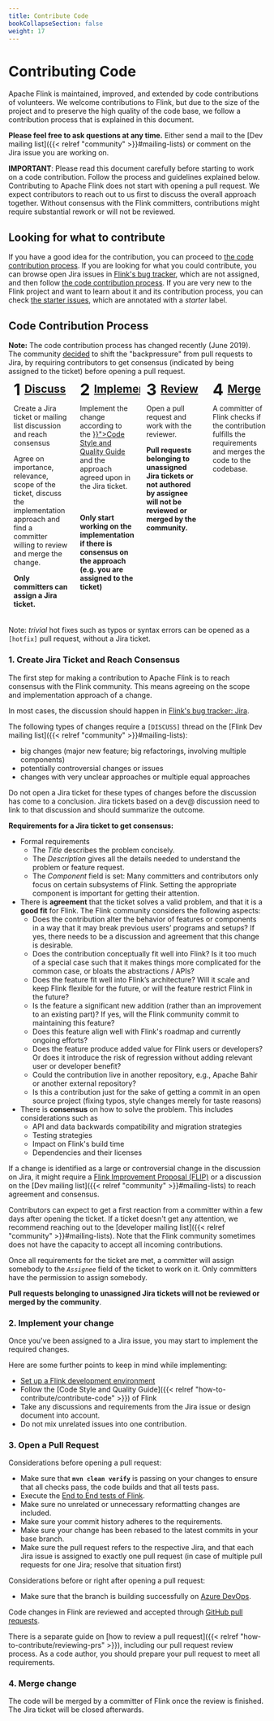 ```yaml
---
title: Contribute Code
bookCollapseSection: false
weight: 17
---
```


# Contributing Code

Apache Flink is maintained, improved, and extended by code contributions of volunteers. We welcome contributions to Flink, but due to the size of the project and to preserve the high quality of the code base, we follow a contribution process that is explained in this document.

**Please feel free to ask questions at any time.** Either send a mail to the [Dev mailing list]({{< relref "community" >}}#mailing-lists) or comment on the Jira issue you are working on.

**IMPORTANT**: Please read this document carefully before starting to work on a code contribution. Follow the process and guidelines explained below. Contributing to Apache Flink does not start with opening a pull request. We expect contributors to reach out to us first to discuss the overall approach together. Without consensus with the Flink committers, contributions might require substantial rework or will not be reviewed.

## Looking for what to contribute

If you have a good idea for the contribution, you can proceed to [the code contribution process](#code-contribution-process).
If you are looking for what you could contribute, you can browse open Jira issues in [Flink's bug tracker](https://issues.apache.org/jira/projects/FLINK/issues),
which are not assigned, and then follow [the code contribution process](#code-contribution-process). If you are very new
to the Flink project and want to learn about it and its contribution process, you can check
[the starter issues](https://issues.apache.org/jira/issues/?filter=12349196), which are annotated with a _starter_ label.

## Code Contribution Process

<style>
.contribute-grid {
  margin-bottom: 10px;
  display: flex;
  flex-direction: column;
  margin-left: -2px;
  margin-right: -2px;
}

.contribute-grid .column {
  margin-top: 4px;
  padding: 0 2px;
}

@media only screen and (min-width: 480px) {
  .contribute-grid {
    flex-direction: row;
    flex-wrap: wrap;
  }

  .contribute-grid .column {
    flex: 0 0 50%;
  }

  .contribute-grid .column {
    margin-top: 4px;
  }
}

@media only screen and (min-width: 960px) {
  .contribute-grid {
    flex-wrap: nowrap;
  }

  .contribute-grid .column {
    flex: 0 0 25%;
  }

}

.contribute-grid .panel {
  height: 100%;
  margin: 0;
}

.contribute-grid .panel-body {
  padding: 10px;
}

.contribute-grid h2 {
  margin: 0 0 10px 0;
  padding: 0;
  display: flex;
  align-items: flex-start;
}

.contribute-grid .number {
  margin-right: 0.25em;
  font-size: 1.5em;
  line-height: 0.9;
}
</style>


<div class="alert alert-warning" role="alert">
    <b>Note:</b> The code contribution process has changed recently (June 2019). The community <a href="https://lists.apache.org/thread.html/1e2b85d0095331606ad0411ca028f061382af08138776146589914f8@%3Cdev.flink.apache.org%3E">decided</a> to shift the "backpressure" from pull requests to Jira, by requiring contributors to get consensus (indicated by being assigned to the ticket) before opening a pull request.
</div>


<div class="contribute-grid">
  <div class="column">
    <div class="panel panel-default">
      <div class="panel-body">
        <h2><span class="number">1</span><a href="#consensus">Discuss</a></h2>
        <p>Create a Jira ticket or mailing list discussion and reach consensus</p>
        <p>Agree on importance, relevance, scope of the ticket, discuss the implementation approach and find a committer willing to review and merge the change.</p>
        <p><b>Only committers can assign a Jira ticket.</b></p>
      </div>
    </div>
  </div>
  <div class="column">
    <div class="panel panel-default">
      <div class="panel-body">
        <h2><span class="number">2</span><a href="#implement">Implement</a></h2>
        <p>Implement the change according to the <a href="{{< relref "how-to-contribute/contribute-code" >}}">Code Style and Quality Guide</a> and the approach agreed upon in the Jira ticket.</p> <br />
        <p><b>Only start working on the implementation if there is consensus on the approach (e.g. you are assigned to the ticket)</b></p>
      </div>
    </div>
  </div>
  <div class="column">
    <div class="panel panel-default">
      <div class="panel-body">
        <h2><span class="number">3</span><a href="#review">Review</a></h2>
        <p>Open a pull request and work with the reviewer.</p>
        <p><b>Pull requests belonging to unassigned Jira tickets or not authored by assignee will not be reviewed or merged by the community.</b></p>
      </div>
    </div>
  </div>
  <div class="column">
    <div class="panel panel-default">
      <div class="panel-body">
        <h2><span class="number">4</span><a href="#merge">Merge</a></h2>
        <p>A committer of Flink checks if the contribution fulfills the requirements and merges the code to the codebase.</p>
      </div>
    </div>
  </div>
</div>

<div class="row">
  <div class="col-sm-12">
    <div class="panel panel-default">
      <div class="panel-body">
        Note: <i>trivial</i> hot fixes such as typos or syntax errors can be opened as a <code>[hotfix]</code> pull request, without a Jira ticket.
      </div>
    </div>
  </div>
</div>



<a name="consensus"></a>

### 1. Create Jira Ticket and Reach Consensus


The first step for making a contribution to Apache Flink is to reach consensus with the Flink community. This means agreeing on the scope and implementation approach of a change.

In most cases, the discussion should happen in [Flink's bug tracker: Jira](https://issues.apache.org/jira/projects/FLINK/issues).

The following types of changes require a `[DISCUSS]` thread on the [Flink Dev mailing list]({{< relref "community" >}}#mailing-lists):

- big changes (major new feature; big refactorings, involving multiple components)
- potentially controversial changes or issues
- changes with very unclear approaches or multiple equal approaches

Do not open a Jira ticket for these types of changes before the discussion has come to a conclusion.
Jira tickets based on a dev@ discussion need to link to that discussion and should summarize the outcome.



**Requirements for a Jira ticket to get consensus:**

- Formal requirements
    - The *Title* describes the problem concisely.
    - The *Description* gives all the details needed to understand the problem or feature request.
    - The *Component* field is set: Many committers and contributors only focus on certain subsystems of Flink. Setting the appropriate component is important for getting their attention.
- There is **agreement** that the ticket solves a valid problem, and that it is a **good fit** for Flink.
  The Flink community considers the following aspects:
    - Does the contribution alter the behavior of features or components in a way that it may break previous users’ programs and setups? If yes, there needs to be a discussion and agreement that this change is desirable.
    - Does the contribution conceptually fit well into Flink? Is it too much of a special case such that it makes things more complicated for the common case, or bloats the abstractions / APIs?
    - Does the feature fit well into Flink’s architecture? Will it scale and keep Flink flexible for the future, or will the feature restrict Flink in the future?
    - Is the feature a significant new addition (rather than an improvement to an existing part)? If yes, will the Flink community commit to maintaining this feature?
    - Does this feature align well with Flink's roadmap and currently ongoing efforts?
    - Does the feature produce added value for Flink users or developers? Or does it introduce the risk of regression without adding relevant user or developer benefit?
    - Could the contribution live in another repository, e.g., Apache Bahir or another external repository?
    - Is this a contribution just for the sake of getting a commit in an open source project (fixing typos, style changes merely for taste reasons)
- There is **consensus** on how to solve the problem. This includes considerations such as
    - API and data backwards compatibility and migration strategies
    - Testing strategies
    - Impact on Flink's build time
    - Dependencies and their licenses

If a change is identified as a large or controversial change in the discussion on Jira, it might require a [Flink Improvement Proposal (FLIP)](https://cwiki.apache.org/confluence/display/FLINK/Flink+Improvement+Proposals) or a discussion on the [Dev mailing list]({{< relref "community" >}}#mailing-lists) to reach agreement and consensus.

Contributors can expect to get a first reaction from a committer within a few days after opening the ticket. If a ticket doesn't get any attention, we recommend reaching out to the [developer mailing list]({{< relref "community" >}}#mailing-lists). Note that the Flink community sometimes does not have the capacity to accept all incoming contributions.


Once all requirements for the ticket are met, a committer will assign somebody to the *`Assignee`* field of the ticket to work on it.
Only committers have the permission to assign somebody.

**Pull requests belonging to unassigned Jira tickets will not be reviewed or merged by the community**.


<a name="implement"></a>

### 2. Implement your change

Once you've been assigned to a Jira issue, you may start to implement the required changes.

Here are some further points to keep in mind while implementing:

- [Set up a Flink development environment](https://cwiki.apache.org/confluence/display/FLINK/Setting+up+a+Flink+development+environment)
- Follow the [Code Style and Quality Guide]({{< relref "how-to-contribute/contribute-code" >}}) of Flink
- Take any discussions and requirements from the Jira issue or design document into account.
- Do not mix unrelated issues into one contribution.


<a name="review"></a>

### 3. Open a Pull Request

Considerations before opening a pull request:

- Make sure that **`mvn clean verify`** is passing on your changes to ensure that all checks pass, the code builds and that all tests pass.
- Execute the [End to End tests of Flink](https://github.com/apache/flink/tree/master/flink-end-to-end-tests#running-tests).
- Make sure no unrelated or unnecessary reformatting changes are included.
- Make sure your commit history adheres to the requirements.
- Make sure your change has been rebased to the latest commits in your base branch.
- Make sure the pull request refers to the respective Jira, and that each Jira issue is assigned to exactly one pull request (in case of multiple pull requests for one Jira; resolve that situation first)

Considerations before or right after opening a pull request:

- Make sure that the branch is building successfully on [Azure DevOps](https://dev.azure.com/apache-flink/apache-flink/_build?definitionId=2).

Code changes in Flink are reviewed and accepted through [GitHub pull requests](https://help.github.com/en/articles/creating-a-pull-request).

There is a separate guide on [how to review a pull request]({{< relref "how-to-contribute/reviewing-prs" >}}), including our pull request review process. As a code author, you should prepare your pull request to meet all requirements.

<a name="merge"></a>

### 4. Merge change

The code will be merged by a committer of Flink once the review is finished. The Jira ticket will be closed afterwards.

